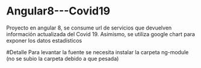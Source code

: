 # Angular8---Covid19
Proyecto en angular 8, se consume url de servicios que devuelven información actualizada del Covid 19. Asimismo, 
se utiliza google chart para exponer los datos estadísticos

#Detalle
Para levantar la fuente se necesita instalar la carpeta ng-module (no se subio la carpeta debido a que pesada)
